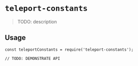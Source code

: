 # `teleport-constants`

> TODO: description

## Usage

```
const teleportConstants = require('teleport-constants');

// TODO: DEMONSTRATE API
```
